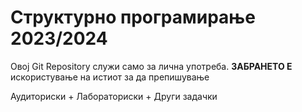 # Структурно програмирање 2023/2024


Овој Git Repository служи само за лична употреба. **ЗАБРАНЕТО Е** искористување на истиот за да препишување

Аудиториски + Лабораториски + Други задачки

